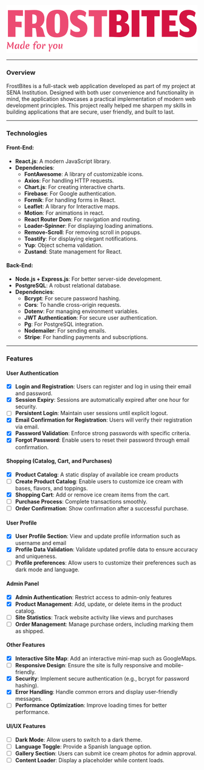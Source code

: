 ![FrostBites Logo](./client/public/frostbites.svg)

---

### Overview

FrostBites is a full-stack web application developed as part of my project at SENA
Institution. Designed with both user convenience and functionality in mind, the
application showcases a practical implementation of modern web development principles.
This project really helped me sharpen my skills in building applications that are secure,
user friendly, and built to last.

---

### Technologies

#### Front-End:

- **React.js**: A modern JavaScript library.
- **Dependencies**:
   - **FontAwesome**: A library of customizable icons.
   - **Axios**: For handling HTTP requests.
   - **Chart.js**: For creating interactive charts.
   - **Firebase**: For Google authentication.
   - **Formik**: For handling forms in React.
   - **Leaflet**: A library for Interactive maps.
   - **Motion**: For animations in react.
   - **React Router Dom**: For navigation and routing.
   - **Loader-Spinner**: For displaying loading animations.
   - **Remove-Scroll**: For removing scroll in popups.
   - **Toastify**: For displaying elegant notifications.
   - **Yup**: Object schema validation.
   - **Zustand**: State management for React.

#### Back-End:

- **Node.js + Express.js**: For better server-side development.
- **PostgreSQL**: A robust relational database.
- **Dependencies**:
   - **Bcrypt**: For secure password hashing.
   - **Cors**: To handle cross-origin requests.
   - **Dotenv**: For managing environment variables.
   - **JWT Authentication**: For secure user authentication.
   - **Pg**: For PostgreSQL integration.
   - **Nodemailer**: For sending emails.
   - **Stripe**: For handling payments and subscriptions.

---

### Features

#### User Authentication

- [x] **Login and Registration**: Users can register and log in using their email and password.
- [x] **Session Expiry**: Sessions are automatically expired after one hour for security.
- [ ] **Persistent Login**: Maintain user sessions until explicit logout.
- [x] **Email Confirmation for Registration**: Users will verify their registration via email.
- [x] **Password Validation**: Enforce strong passwords with specific criteria.
- [x] **Forgot Password**: Enable users to reset their password through email confirmation.

#### Shopping (Catalog, Cart, and Purchases)

- [x] **Product Catalog**: A static display of available ice cream products
- [ ] **Create Product Catalog**: Enable users to customize ice cream with bases, flavors, and toppings.
- [x] **Shopping Cart**: Add or remove ice cream items from the cart.
- [ ] **Purchase Process**: Complete transactions smoothly.
- [ ] **Order Confirmation**: Show confirmation after a successful purchase.

#### User Profile

- [x] **User Profile Section**: View and update profile information such as username and email
- [x] **Profile Data Validation**: Validate updated profile data to ensure accuracy and uniqueness.
- [ ] **Profile preferences**: Allow users to customize their preferences such as dark mode and language.

#### Admin Panel

- [x] **Admin Authentication**: Restrict access to admin-only features
- [x] **Product Management**: Add, update, or delete items in the product catalog.
- [ ] **Site Statistics**: Track website activity like views and purchases
- [ ] **Order Management**: Manage purchase orders, including marking them as shipped.

#### Other Features

- [x] **Interactive Site Map**: Add an interactive mini-map such as GoogleMaps.
- [ ] **Responsive Design**: Ensure the site is fully responsive and mobile-friendly.
- [x] **Security**: Implement secure authentication (e.g., bcrypt for password hashing).
- [x] **Error Handling**: Handle common errors and display user-friendly messages.
- [ ] **Performance Optimization**: Improve loading times for better performance.

#### UI/UX Features

- [ ] **Dark Mode**: Allow users to switch to a dark theme.
- [ ] **Language Toggle**: Provide a Spanish language option.
- [ ] **Gallery Section**: Users can submit ice cream photos for admin approval.
- [ ] **Content Loader**: Display a placeholder while content loads.
